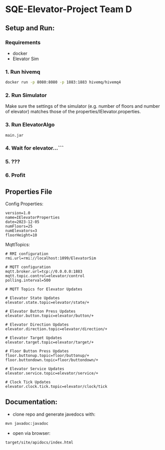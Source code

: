 # SQE-Elevator-Project Team D

## Setup and Run:
### Requirements
- docker
- Elevator Sim
  
### 1. Run hivemq

```sh
docker run -p 8080:8080 -p 1883:1883 hivemq/hivemq4 
```
### 2. Run Simulator
Make sure the settings of the simulator (e.g. number of floors and number of elevator) matches those of the properties/IElevator.properties.

### 3. Run ElevatorAlgo

```sh
main.jar
```
### 4. Wait for elevator...```

### 5. ???

### 6. Profit

## Properties File
Config Properties:
```
version=1.0
name=IElevatorProperties
date=2023-12-05
numFloors=25
numElevators=3
floorHeight=10
```
MqttTopics:
```
# RMI configuration
rmi.url=rmi://localhost:1099/ElevatorSim

# MQTT configuration
mqtt.broker.url=tcp://0.0.0.0:1883
mqtt.topic.control=elevator/control
polling.interval=500

# MQTT Topics for Elevator Updates

# Elevator State Updates
elevator.state.topic=elevator/state/+

# Elevator Button Press Updates
elevator.button.topic=elevator/button/+

# Elevator Direction Updates
elevator.direction.topic=elevator/direction/+

# Elevator Target Updates
elevator.target.topic=elevator/target/+

# Floor Button Press Updates
floor.buttonup.topic=floor/buttonup/+
floor.buttondown.topic=floor/buttondown/+

# Elevator Service Updates
elevator.service.topic=elevator/service/+

# Clock Tick Updates
elevator.clock.tick.topic=elevator/clock/tick

```


## Documentation:
- clone repo and generate javedocs with:
```sh
mvn javadoc:javadoc
```
- open via browser:
```sh
target/site/apidocs/index.html
```